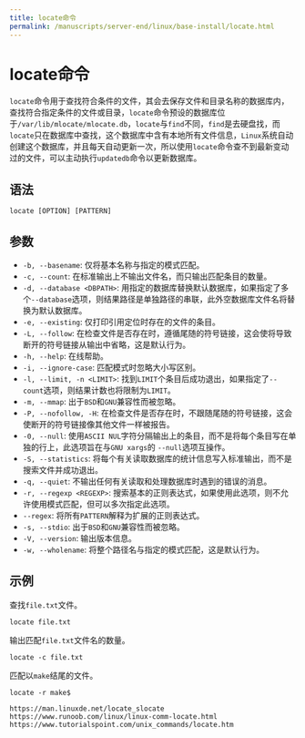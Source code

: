 ```yaml
---
title: locate命令
permalink: /manuscripts/server-end/linux/base-install/locate.html
---
```

  

# locate命令

 `locate`命令用于查找符合条件的文件，其会去保存文件和目录名称的数据库内，查找符合指定条件的文件或目录，`locate`命令预设的数据库位于`/var/lib/mlocate/mlocate.db`，`locate`与`find`不同，`find`是去硬盘找，而`locate`只在数据库中查找，这个数据库中含有本地所有文件信息，`Linux`系统自动创建这个数据库，并且每天自动更新一次，所以使用`locate`命令查不到最新变动过的文件，可以主动执行`updatedb`命令以更新数据库。

## 语法

```shell
locate [OPTION] [PATTERN]
```

## 参数

- `-b, --basename`: 仅将基本名称与指定的模式匹配。
- `-c, --count`: 在标准输出上不输出文件名，而只输出匹配条目的数量。
- `-d, --database <DBPATH>`: 用指定的数据库替换默认数据库，如果指定了多个`--database`选项，则结果路径是单独路径的串联，此外空数据库文件名将替换为默认数据库。
- `-e, --existing`: 仅打印引用定位时存在的文件的条目。
- `-L, --follow`: 在检查文件是否存在时，遵循尾随的符号链接，这会使将导致断开的符号链接从输出中省略，这是默认行为。
- `-h, --help`: 在线帮助。
- `-i, --ignore-case`: 匹配模式时忽略大小写区别。
- `-l, --limit, -n <LIMIT>`: 找到`LIMIT`个条目后成功退出，如果指定了`--count`选项，则结果计数也将限制为`LIMIT`。
- `-m, --mmap`: 出于`BSD`和`GNU`兼容性而被忽略。
- `-P, --nofollow, -H`: 在检查文件是否存在时，不跟随尾随的符号链接，这会使断开的符号链接像其他文件一样被报告。
- `-0, --null`: 使用`ASCII NUL`字符分隔输出上的条目，而不是将每个条目写在单独的行上，此选项旨在与`GNU xargs`的 `--null`选项互操作。
- `-S, --statistics`: 将每个有关读取数据库的统计信息写入标准输出，而不是搜索文件并成功退出。
- `-q, --quiet`: 不输出任何有关读取和处理数据库时遇到的错误的消息。
- `-r, --regexp <REGEXP>`: 搜索基本的正则表达式，如果使用此选项，则不允许使用模式匹配，但可以多次指定此选项。
- `--regex`: 将所有`PATTERN`解释为扩展的正则表达式。
- `-s, --stdio`: 出于`BSD`和`GNU`兼容性而被忽略。
- `-V, --version`: 输出版本信息。
- `-w, --wholename`: 将整个路径名与指定的模式匹配，这是默认行为。

## 示例

查找`file.txt`文件。

```shell
locate file.txt
```

输出匹配`file.txt`文件名的数量。

```shell
locate -c file.txt
```

匹配以`make`结尾的文件。

```shell
locate -r make$
```

```shell
https://man.linuxde.net/locate_slocate
https://www.runoob.com/linux/linux-comm-locate.html
https://www.tutorialspoint.com/unix_commands/locate.htm
```
